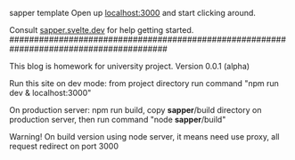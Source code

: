 sapper template
Open up [localhost:3000](http://localhost:3000) and start clicking around.

Consult [sapper.svelte.dev](https://sapper.svelte.dev) for help getting started.
########################################################################################


This blog is homework for university project.
Version 0.0.1 (alpha)

Run this site on dev mode: from project directory run command "npm run dev & localhost:3000"

On production server: npm run build, copy __sapper__/build directory on production server, then run command "node __sapper__/build"

Warning!
On build version using node server, it means need use proxy, all request redirect on port 3000